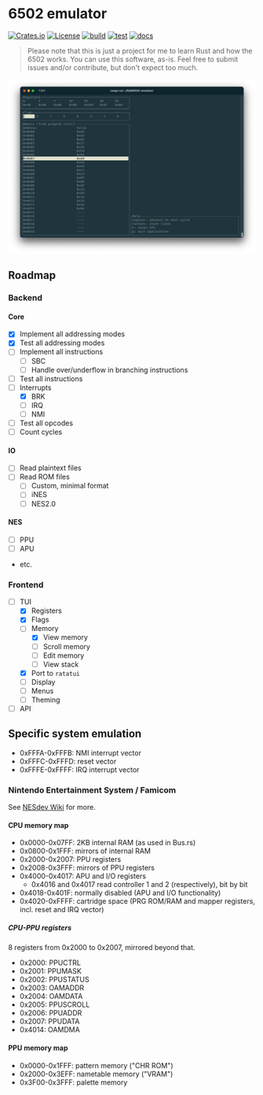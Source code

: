 # 6502 emulator

[![Crates.io](https://img.shields.io/crates/v/emulatorr?logo=rust)](https://crates.io/crates/emulatorr)
[![License](https://img.shields.io/crates/l/emulatorr)](./LICENSE)
[![build](https://github.com/Jayby18/6502-emulator/actions/workflows/cargo-build.yml/badge.svg)](https://github.com/Jayby18/6502-emulator/actions/workflows/cargo-build.yml)
[![test](https://github.com/Jayby18/6502-emulator/actions/workflows/cargo-test.yml/badge.svg)](https://github.com/Jayby18/6502-emulator/actions/workflows/cargo-test.yml)
[![docs](https://img.shields.io/docsrs/emulatorr?logo=rust)](https://docs.rs/crate/emulatorr/)

> Please note that this is just a project for me to learn Rust and how the 6502 works. You can use this software, as-is. Feel free to submit issues and/or contribute, but don't expect too much.

![](./pictures/SCR-20230916-jplo.png)

## Roadmap

### Backend

#### Core

- [x] Implement all addressing modes
- [x] Test all addressing modes
- [ ] Implement all instructions
    - [ ] SBC
    - [ ] Handle over/underflow in branching instructions
- [ ] Test all instructions
- [ ] Interrupts
    - [x] BRK
    - [ ] IRQ
    - [ ] NMI
- [ ] Test all opcodes
- [ ] Count cycles

#### IO

- [ ] Read plaintext files
- [ ] Read ROM files
    - [ ] Custom, minimal format
    - [ ] iNES
    - [ ] NES2.0

#### NES

- [ ] PPU
- [ ] APU
- etc.

### Frontend

- [ ] TUI
    - [x] Registers
    - [x] Flags
    - [ ] Memory
        - [x] View memory
        - [ ] Scroll memory
        - [ ] Edit memory
        - [ ] View stack
    - [x] Port to `ratatui`
    - [ ] Display
    - [ ] Menus
    - [ ] Theming
- [ ] API

## Specific system emulation

- 0xFFFA-0xFFFB: NMI interrupt vector
- 0xFFFC-0xFFFD: reset vector
- 0xFFFE-0xFFFF: IRQ interrupt vector

### Nintendo Entertainment System / Famicom

See [NESdev Wiki](https://www.nesdev.org/wiki/Nesdev_Wiki) for more.

#### CPU memory map

- 0x0000-0x07FF: 2KB internal RAM (as used in Bus.rs)
- 0x0800-0x1FFF: mirrors of internal RAM
- 0x2000-0x2007: PPU registers
- 0x2008-0x3FFF: mirrors of PPU registers
- 0x4000-0x4017: APU and I/O registers
    - 0x4016 and 0x4017 read controller 1 and 2 (respectively), bit by bit
- 0x4018-0x401F: normally disabled (APU and I/O functionality)
- 0x4020-0xFFFF: cartridge space (PRG ROM/RAM and mapper registers, incl. reset and IRQ vector)

##### CPU-PPU registers

8 registers from 0x2000 to 0x2007, mirrored beyond that.

- 0x2000: PPUCTRL
- 0x2001: PPUMASK
- 0x2002: PPUSTATUS
- 0x2003: OAMADDR
- 0x2004: OAMDATA
- 0x2005: PPUSCROLL
- 0x2006: PPUADDR
- 0x2007: PPUDATA
- 0x4014: OAMDMA

#### PPU memory map

- 0x0000-0x1FFF: pattern memory ("CHR ROM")
- 0x2000-0x3EFF: nametable memory ("VRAM")
- 0x3F00-0x3FFF: palette memory
